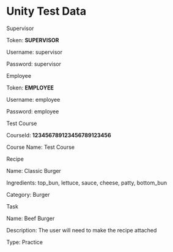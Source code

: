 # Unity Test Data


Supervisor

Token: **SUPERVISOR**

Username: supervisor

Password: supervisor


Employee

Token: **EMPLOYEE**

Username: employee

Password: employee


Test Course

CourseId: **123456789123456789123456**

Course Name: Test Course


Recipe

Name: Classic Burger

Ingredients: top_bun, lettuce, sauce, cheese, patty, bottom_bun

Category: Burger


Task

Name: Beef Burger

Description: The user will need to make the recipe attached

Type: Practice
